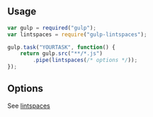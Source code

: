 ## Usage

```javascript
var gulp = required("gulp");
var lintspaces = require("gulp-lintspaces");

gulp.task("YOURTASK", function() {
    return gulp.src("**/*.js")
        .pipe(lintspaces(/* options */));
});
```

## Options

See [lintspaces](https://github.com/schorfES/node-lintspaces)
